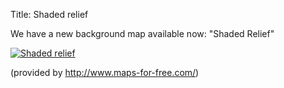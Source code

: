 Title: Shaded relief

We have a new background map available now: "Shaded Relief"

[![Shaded relief]({filename}/images/shaded-relief.jpg)]({filename}/images/shaded-relief.jpg)

(provided by <http://www.maps-for-free.com/>)
